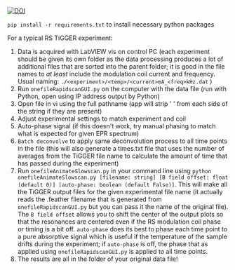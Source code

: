 [![DOI](https://zenodo.org/badge/511248877.svg)](https://zenodo.org/doi/10.5281/zenodo.10038327)

`pip install -r requirements.txt` to install necessary python packages

For a typical RS TiGGER experiment:
1. Data is acquired with LabVIEW vis on control PC (each experiment should be given its own folder as the data processing produces a lot of additional files that are sorted into the parent folder; it is good in the file names to *at least* include the modulation coil current and frequency. Usual naming: `./<experiment>/<temp>/<current>mA_<freq>kHz.dat` )
2. Run `onefileRapidscanGUI.py` on the computer with the data file (run with Python, open using IP address output by Python)
3. Open file in vi using the full pathname (app will strip ' ' from each side of the string if they are present)
4. Adjust experimental settings to match experiment and coil
5. Auto-phase signal (if this doesn't work, try manual phasing to match what is expected for given EPR spectrum)
6. `Batch deconvolve` to apply same deconvolution process to all time points in the file (this will also generate a times.txt file that uses the number of averages from the TiGGER file name to calculate the amount of time that has passed during the experiment)
7. Run `onefileAnimateSlowscan.py` in your command line using `python onefileAnimateSlowscan.py [filename: string] [B field offset: float (default 0)] [auto-phase: boolean (default False)]`. This will make all the TiGGER output files for the given experimental file name (it actually reads the .feather filename that is generated from `onefileRapidscanGUI.py` but you can pass it the name of the original file). The `B field offset` allows you to shift the center of the output plots so that the resonances are centered even if the RS modulation coil phase or timing is a bit off. `auto-phase` does its best to phase each time point to a pure absorptive signal which is useful if the temperature of the sample drifts during the experiment; if `auto-phase` is off, the phase that as applied using `onefileRapidscanGUI.py` is applied to all time points. 
8. The results are all in the folder of your original data file!
